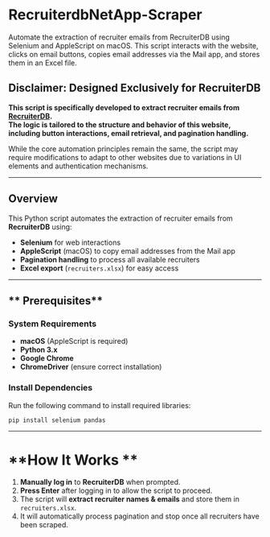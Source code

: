 # RecruiterdbNetApp-Scraper
Automate the extraction of recruiter emails from RecruiterDB using Selenium and AppleScript on macOS. This script interacts with the website, clicks on email buttons, copies email addresses via the Mail app, and stores them in an Excel file.

## **Disclaimer: Designed Exclusively for RecruiterDB** 

**This script is specifically developed to extract recruiter emails from [RecruiterDB](https://recruiterdb.web.app/).**  
**The logic is tailored to the structure and behavior of this website, including button interactions, email retrieval, and pagination handling.**  

While the core automation principles remain the same, the script may require modifications to adapt to other websites due to variations in UI elements and authentication mechanisms.  

---

## **Overview**
This Python script automates the extraction of recruiter emails from **RecruiterDB** using:  
- **Selenium** for web interactions  
- **AppleScript** (macOS) to copy email addresses from the Mail app  
- **Pagination handling** to process all available recruiters  
- **Excel export** (`recruiters.xlsx`) for easy access  

---

## ** Prerequisites**
### **System Requirements**
- **macOS** (AppleScript is required)
- **Python 3.x**
- **Google Chrome**
- **ChromeDriver** (ensure correct installation)

### **Install Dependencies**
Run the following command to install required libraries:
```bash
pip install selenium pandas
```
---
# **How It Works **

1. **Manually log in** to **RecruiterDB** when prompted.  
2. **Press Enter** after logging in to allow the script to proceed.  
3. The script will **extract recruiter names & emails** and store them in `recruiters.xlsx`.  
4. It will automatically process pagination and stop once all recruiters have been scraped.  
